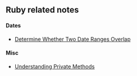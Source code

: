 ## Ruby related notes


#### Dates

* [Determine Whether Two Date Ranges Overlap](http://stackoverflow.com/questions/325933/determine-whether-two-date-ranges-overlap)

#### Misc

* [Understanding Private Methods](http://stackoverflow.com/questions/4293215/understanding-private-methods-in-ruby/4293330#4293330)
